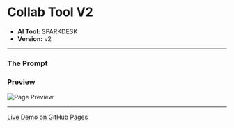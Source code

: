 # Collab Tool V2

* **AI Tool:** SPARKDESK
* **Version:** v2

---

### The Prompt

>

### Preview

![Page Preview](./preview.png)

---

[Live Demo on GitHub Pages](https://your-username.github.io/AI-Frontend-Gallery/SparkDesk/collab-tool-v2/)

